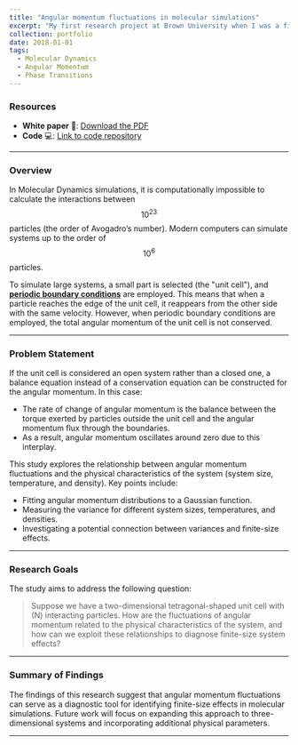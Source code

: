 ```yaml
---
title: "Angular momentum fluctuations in molecular simulations"
excerpt: "My first research project at Brown University when I was a first year Ph.D. student. I developed a phase transition diagnostic tool of 2D atomistic systems. In the image below you see the x and y coordinates of point particles that interact with a Lennard-Jones potential. <br/><img src='/images/T10traj.png'>"
collection: portfolio
date: 2018-01-01
tags:
  - Molecular Dynamics
  - Angular Momentum
  - Phase Transitions
---
```


### Resources

- **White paper** 📄: [Download the PDF](/files/portfolio_1_file.pdf)
- **Code** 💻: [Link to code repository](https://github.com/emainas/LennardJones_MolecularDynamics.git)

---

### Overview

In Molecular Dynamics simulations, it is computationally impossible to calculate the interactions between $$10^{23}$$ particles (the order of Avogadro’s number). Modern computers can simulate systems up to the order of $$10^6$$ particles. 

To simulate large systems, a small part is selected (the "unit cell"), and [**periodic boundary conditions**](https://en.wikipedia.org/wiki/Periodic_boundary_conditions) are employed. This means that when a particle reaches the edge of the unit cell, it reappears from the other side with the same velocity. However, when periodic boundary conditions are employed, the total angular momentum of the unit cell is not conserved.

---

### Problem Statement

If the unit cell is considered an open system rather than a closed one, a balance equation instead of a conservation equation can be constructed for the angular momentum. In this case:
- The rate of change of angular momentum is the balance between the torque exerted by particles outside the unit cell and the angular momentum flux through the boundaries.
- As a result, angular momentum oscillates around zero due to this interplay.

This study explores the relationship between angular momentum fluctuations and the physical characteristics of the system (system size, temperature, and density). Key points include:
- Fitting angular momentum distributions to a Gaussian function.
- Measuring the variance for different system sizes, temperatures, and densities.
- Investigating a potential connection between variances and finite-size effects.

---

### Research Goals

The study aims to address the following question:

> Suppose we have a two-dimensional tetragonal-shaped unit cell with \(N\) interacting particles. How are the fluctuations of angular momentum related to the physical characteristics of the system, and how can we exploit these relationships to diagnose finite-size system effects?

---

### Summary of Findings

The findings of this research suggest that angular momentum fluctuations can serve as a diagnostic tool for identifying finite-size effects in molecular simulations. Future work will focus on expanding this approach to three-dimensional systems and incorporating additional physical parameters.

---
